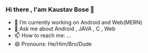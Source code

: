 ### Hi there , I'am Kaustav Bose 👋
- 🔭 I’m currently working on Android and Web(MERN)
- 💬 Ask me about Android , JAVA , C , Web
- 📫 How to reach me: ...
- 😄 Pronouns: He/Him/Bro/Dude
